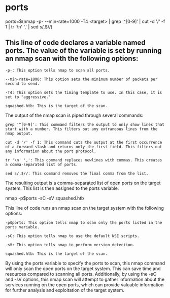 # ports

ports=$(nmap -p- --min-rate=1000 -T4 <target> | grep '^[0-9]' | cut -d '/' -f 1 |
tr '\n' ',' | sed s/,$//)

## This line of code declares a variable named ports. The value of the variable is set by running an nmap scan with the following options:

    -p-: This option tells nmap to scan all ports.

    --min-rate=1000: This option sets the minimum number of packets per second to send.

    -T4: This option sets the timing template to use. In this case, it is set to "aggressive."

    squashed.htb: This is the target of the scan.

The output of the nmap scan is piped through several commands:

    grep '^[0-9]': This command filters the output to only show lines that start with a number. This filters out any extraneous lines from the nmap output.

    cut -d '/' -f 1: This command cuts the output at the first occurrence of a forward slash and returns only the first field. This filters out any information about the port protocol.

    tr '\n' ',': This command replaces newlines with commas. This creates a comma-separated list of ports.

    sed s/,$//: This command removes the final comma from the list.

The resulting output is a comma-separated list of open ports on the target system. This list is then assigned to the ports variable.

nmap -p$ports -sC -sV squashed.htb

This line of code runs an nmap scan on the target system with the following options:

    -p$ports: This option tells nmap to scan only the ports listed in the ports variable.

    -sC: This option tells nmap to use the default NSE scripts.

    -sV: This option tells nmap to perform version detection.

    squashed.htb: This is the target of the scan.

By using the ports variable to specify the ports to scan, this nmap command will only scan the open ports on the target system. This can save time and resources compared to scanning all ports. Additionally, by using the -sC and -sV options, this nmap scan will attempt to gather information about the services running on the open ports, which can provide valuable information for further analysis and exploitation of the target system.
